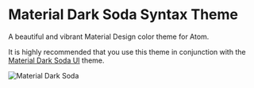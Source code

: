 # Material Dark Soda Syntax Theme

A beautiful and vibrant Material Design color theme for Atom.

It is highly recommended that you use this theme in conjunction with the [Material Dark Soda UI](https://github.com/jbw91/material-dark-soda-ui) theme.

![Material Dark Soda](https://raw.githubusercontent.com/jbw91/material-dark-soda-syntax/master/screenshot.png)
